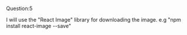 Question:5

I will use the "React Image" library for downloading the image.
e.g "npm install react-image --save"
